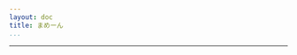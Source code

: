 ```yaml
---
layout: doc
title: まめーん
...
```

---

<script setup>
import { ref } from 'vue'

const html = ref(`
<h1>Hello, World!
</h1>
`)
</script>

<div v-html="html"></div>